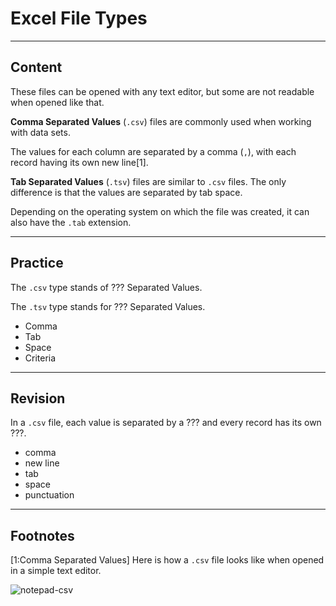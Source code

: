 ﻿---
author: kapnobatai136

type: normal

category: how to

---

# Excel File Types

---
## Content

These files can be opened with any text editor, but some are not readable when opened like that.

**Comma Separated Values** (`.csv`) files are commonly used when working with data sets.

The values for each column are separated by a comma (`,`), with each record having its own new line[1].

**Tab Separated Values** (`.tsv`) files are similar to `.csv` files. The only difference is that the values are separated by tab space.

Depending on the operating system on which the file was created, it can also have the `.tab` extension.

---
## Practice

The `.csv` type stands of ??? Separated Values.

The `.tsv` type stands for ??? Separated Values.

- Comma
- Tab
- Space
- Criteria

---
## Revision

In a `.csv` file, each value is separated by a ??? and every record has its own ???.

- comma
- new line
- tab
- space
- punctuation

---
## Footnotes

[1:Comma Separated Values]
Here is how a `.csv` file looks like when opened in a simple text editor.

![notepad-csv](https://img.enkipro.com/e8dc00bb4c2a9f9162ed40cf73e7cb36.png)